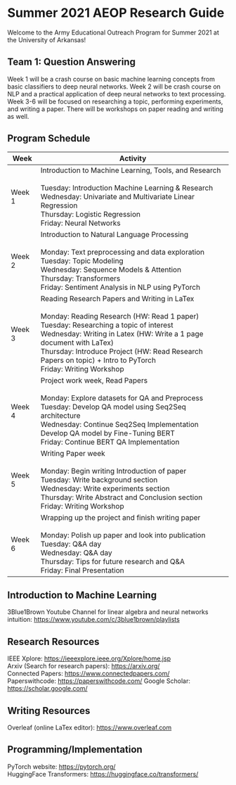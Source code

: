 # Summer 2021 AEOP Research Guide
Welcome to the Army Educational Outreach Program for Summer 2021 at the University of Arkansas!

## Team 1: Question Answering

Week 1 will be a crash course on basic machine learning concepts from basic classifiers to deep neural networks. Week 2 will be crash course on NLP and a practical application of deep neural networks to text processing. Week 3-6 will be focused on researching a topic, performing experiments, and writing a paper. There will be workshops on paper reading and writing as well. 

## Program Schedule
| Week  | Activity |
| ------------- | ------------- |
| Week 1  | Introduction to Machine Learning, Tools, and Research <br><br> Tuesday: Introduction Machine Learning & Research <br> Wednesday: Univariate and Multivariate Linear Regression <br> Thursday: Logistic Regression <br> Friday: Neural Networks |
| Week 2 | Introduction to Natural Language Processing <br><br> Monday: Text preprocessing and data exploration <br> Tuesday: Topic Modeling <br> Wednesday: Sequence Models & Attention <br> Thursday: Transformers <br> Friday: Sentiment Analysis in NLP using PyTorch |
| Week 3 | Reading Research Papers and Writing in LaTex <br><br> Monday: Reading Research (HW: Read 1 paper) <br> Tuesday: Researching a topic of interest <br> Wednesday: Writing in Latex (HW: Write a 1 page document with LaTex) <br> Thursday: Introduce Project (HW: Read Research Papers on topic) + Intro to PyTorch <br> Friday: Writing Workshop|
| Week 4 | Project work week, Read Papers <br><br> Monday: Explore datasets for QA and Preprocess <br> Tuesday: Develop QA model using Seq2Seq architecture <br> Wednesday: Continue Seq2Seq Implementation <br> Develop QA model by Fine-Tuning BERT <br> Friday: Continue BERT QA Implementation|
| Week 5 | Writing Paper week <br><br> Monday: Begin writing Introduction of paper <br> Tuesday: Write background section <br> Wednesday: Write experiments section <br> Thursday: Write Abstract and Conclusion section <br> Friday: Writing Workshop |
| Week 6 | Wrapping up the project and finish writing paper <br><br> Monday: Polish up paper and look into publication <br> Tuesday: Q&A day <br> Wednesday: Q&A day <br> Thursday: Tips for future research and Q&A <br> Friday: Final Presentation |



## Introduction to Machine Learning
3Blue1Brown Youtube Channel for linear algebra and neural networks intuition: https://www.youtube.com/c/3blue1brown/playlists


## Research Resources
IEEE Xplore: https://ieeexplore.ieee.org/Xplore/home.jsp <br>
Arxiv (Search for research papers): https://arxiv.org/ <br>
Connected Papers: https://www.connectedpapers.com/ <br>
Paperswithcode: https://paperswithcode.com/
Google Scholar: https://scholar.google.com/

## Writing Resources
Overleaf (online LaTex editor): https://www.overleaf.com 

## Programming/Implementation
PyTorch website: https://pytorch.org/<br>
HuggingFace Transformers: https://huggingface.co/transformers/

